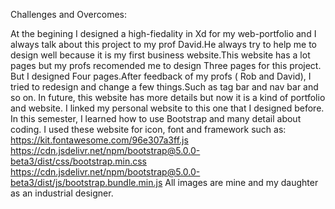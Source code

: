 Challenges and Overcomes:

At the begining I designed a high-fiedality in Xd for my web-portfolio and I always talk about this project to my prof David.He always try to help me to design well because it is my first business website.This website has a lot pages but my profs recomended me to design Three pages for this project.
But I designed Four pages.After feedback of my profs ( Rob and David), I tried to redesign and change a few things.Such as tag bar and nav bar and so on.
In future, this website has more details but now it is a kind of portfolio and website. I linked my personal website to this one that I designed before.
In this semester, I learned how to use Bootstrap and many detail about coding. 
I used these website for icon, font and framework such as: https://kit.fontawesome.com/96e307a3ff.js
https://cdn.jsdelivr.net/npm/bootstrap@5.0.0-beta3/dist/css/bootstrap.min.css
https://cdn.jsdelivr.net/npm/bootstrap@5.0.0-beta3/dist/js/bootstrap.bundle.min.js
All images are mine and my daughter as an industrial designer. 